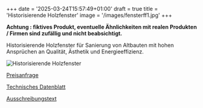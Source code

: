 +++
date = '2025-03-24T15:57:49+01:00'
draft = true
title = 'Historisierende Holzfenster'
image = '/images/fensterff1.jpg'
+++

**Achtung : fiktives Produkt, eventuelle Ähnlichkeiten mit realen Produkten / Firmen sind zufällig und nicht beabsichtigt.**


Historisierende Holzfenster für Sanierung von Altbauten mit hohen Ansprüchen an Qualität, Ästhetik und Energieeffizienz.


![Historisierende Holzfenster](/images/fensterff1.jpg)



<u>Preisanfrage</u>


<u>Technisches Datenblatt</u>


<u>Ausschreibungstext</u>
